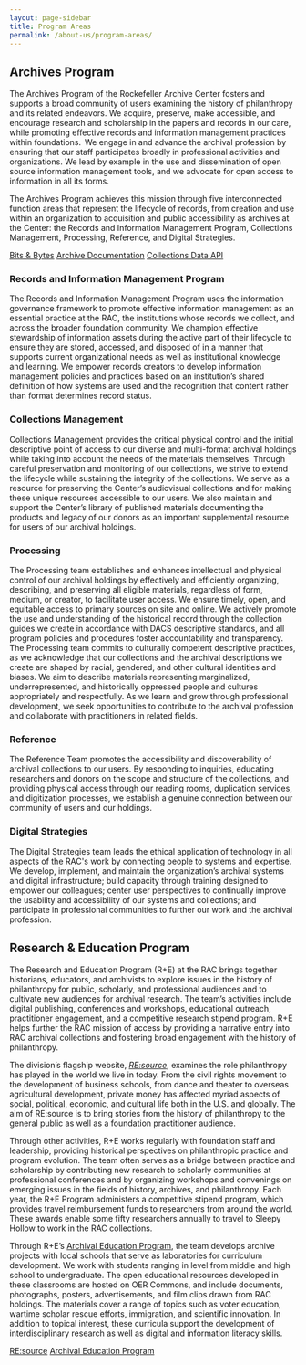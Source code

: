 ```yaml
---
layout: page-sidebar
title: Program Areas
permalink: /about-us/program-areas/
---
```


## Archives Program

The Archives Program of the Rockefeller Archive Center fosters and supports a
broad community of users examining the history of philanthropy and its related
endeavors. We acquire, preserve, make accessible, and encourage research and
scholarship in the papers and records in our care, while promoting effective
records and information management practices within foundations.  We engage in
and advance the archival profession by ensuring that our staff participates
broadly in professional activities and organizations. We lead by example in the
use and dissemination of open source information management tools, and we
advocate for open access to information in all its forms.   

The Archives Program achieves this mission through five interconnected function
areas that represent the lifecycle of records, from creation and use within an
organization to acquisition and public accessibility as archives at the Center:
the Records and Information Management Program, Collections Management,
Processing, Reference, and Digital Strategies.   

<a href="https://blog.rockarch.org" class="rac-blue-button">Bits &amp; Bytes</a>
<a href="https://docs.rockarch.org" class="rac-blue-button">Archive Documentation</a>
<a href="https://docs.rockarch.org/argo-docs/" class="rac-blue-button">Collections Data API</a>

### Records and Information Management Program

The Records and Information Management Program uses the information governance
framework to promote effective information management as an essential practice
at the RAC, the institutions whose records we collect, and across the broader
foundation community. We champion effective stewardship of information assets
during the active part of their lifecycle to ensure they are stored, accessed,
and disposed of in a manner that supports current organizational needs as well
as institutional knowledge and learning. We empower records creators to develop
information management policies and practices based on an institution’s shared
definition of how systems are used and the recognition that content rather than
format determines record status. 

### Collections Management

Collections Management provides the critical physical control and the initial descriptive point of
access to our diverse and multi-format archival holdings while taking into account the needs of
the materials themselves. Through careful preservation and monitoring of our collections, we
strive to extend the lifecycle while sustaining the integrity of the collections. We serve as a
resource for preserving the Center’s audiovisual collections and for making these unique
resources accessible to our users. We also maintain and support the Center’s library of published
materials documenting the products and legacy of our donors as an important supplemental
resource for users of our archival holdings.

### Processing

The Processing team establishes and enhances intellectual and physical control of
our archival holdings by effectively and efficiently organizing, describing, and
preserving all eligible materials, regardless of form, medium, or creator, to
facilitate user access. We ensure timely, open, and equitable access to primary
sources on site and online. We actively promote the use and understanding of the
historical record through the collection guides we create in accordance with DACS
descriptive standards, and all program policies and procedures foster accountability
and transparency. The Processing team commits to culturally competent descriptive
practices, as we acknowledge that our collections and the archival descriptions we
create are shaped by racial, gendered, and other cultural identities and biases.
We aim to describe materials representing marginalized, underrepresented, and
historically oppressed people and cultures appropriately and respectfully. As we
learn and grow through professional development, we seek opportunities to
contribute to the archival profession and collaborate with practitioners in related
fields.

### Reference

The Reference Team promotes the accessibility and discoverability of archival collections to our
users. By responding to inquiries, educating researchers and donors on the scope and structure of
the collections, and providing physical access through our reading rooms, duplication services,
and digitization processes, we establish a genuine connection between our community of users
and our holdings.

### Digital Strategies

The Digital Strategies team leads the ethical application of technology in all aspects of the RAC's work by connecting people to systems and expertise. We develop, implement, and maintain the organization’s archival systems and digital infrastructure; build capacity through training designed to empower our colleagues; center user perspectives to continually improve the usability and accessibility of our systems and collections; and participate in professional communities to further our work and the archival profession.

## Research & Education Program

The Research and Education Program (R+E) at the RAC brings together historians, educators, and archivists to explore issues in the history of philanthropy for public, scholarly, and professional audiences and to cultivate new audiences for archival research. The team’s activities include digital publishing, conferences and workshops, educational outreach, practitioner engagement, and a competitive research stipend program. R+E helps further the RAC mission of access by providing a narrative entry into RAC archival collections and fostering broad engagement with the history of philanthropy.

The division’s flagship website, [_RE:source_](https://resource.rockarch.org), examines the role philanthropy has played in the world we live in today. From the civil rights movement to the development of business schools, from dance and theater to overseas agricultural development, private money has affected myriad aspects of social, political, economic, and cultural life both in the U.S. and globally. The aim of RE:source is to bring stories from the history of philanthropy to the general public as well as a foundation practitioner audience.

Through other activities, R+E works regularly with foundation staff and leadership, providing historical perspectives on philanthropic practice and program evolution. The team often serves as a bridge between practice and scholarship by contributing new research to scholarly communities at professional conferences and by organizing workshops and convenings on emerging issues in the fields of history, archives, and philanthropy.
Each year, the R+E Program administers a competitive stipend program, which provides travel reimbursement funds to researchers from around the world. These awards enable some fifty researchers annually to travel to Sleepy Hollow to work in the RAC collections.

Through R+E’s [Archival Education Program](https://resource.rockarch.org/archival-education/), the team develops archive projects with local schools that serve as laboratories for curriculum development. We work with students ranging in level from middle and high school to undergraduate. The open educational resources developed in these classrooms are hosted on OER Commons, and include documents, photographs, posters, advertisements, and film clips drawn from RAC holdings. The materials cover a range of topics such as voter education, wartime scholar rescue efforts, immigration, and scientific innovation. In addition to topical interest, these curricula support the development of interdisciplinary research as well as digital and information literacy skills.


<a href="https://resource.rockarch.org" class="rac-blue-button">RE:source</a>
<a href="https://resource.rockarch.org/archival-education/" class="rac-blue-button">Archival Education Program</a>
